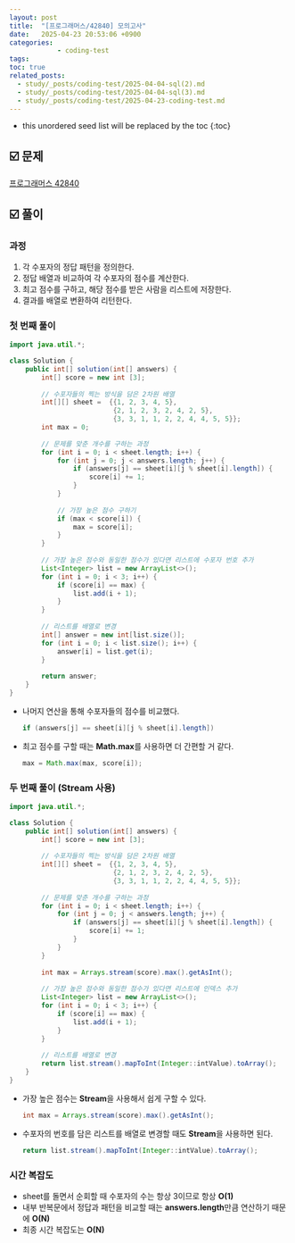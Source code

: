 ```yaml
---
layout: post
title:  "[프로그래머스/42840] 모의고사"
date:   2025-04-23 20:53:06 +0900
categories: 
            - coding-test
tags:        
toc: true
related_posts:
  - study/_posts/coding-test/2025-04-04-sql(2).md
  - study/_posts/coding-test/2025-04-04-sql(3).md
  - study/_posts/coding-test/2025-04-23-coding-test.md
---
```

* this unordered seed list will be replaced by the toc
{:toc}

## ☑️ 문제

[프로그래머스 42840](https://school.programmers.co.kr/learn/courses/30/lessons/42840)

## ☑️ 풀이

### 과정

1. 각 수포자의 정답 패턴을 정의한다.
2. 정답 배열과 비교하여 각 수포자의 점수를 계산한다.
3. 최고 점수를 구하고, 해당 점수를 받은 사람을 리스트에 저장한다.
4. 결과를 배열로 변환하여 리턴한다.

### 첫 번째 풀이

```java
import java.util.*;

class Solution {
    public int[] solution(int[] answers) {
        int[] score = new int [3];
        
        // 수포자들의 찍는 방식을 담은 2차원 배열
        int[][] sheet =  {{1, 2, 3, 4, 5}, 
                          {2, 1, 2, 3, 2, 4, 2, 5}, 
                          {3, 3, 1, 1, 2, 2, 4, 4, 5, 5}};
        int max = 0; 
        
        // 문제를 맞춘 개수를 구하는 과정
        for (int i = 0; i < sheet.length; i++) {
            for (int j = 0; j < answers.length; j++) {
                if (answers[j] == sheet[i][j % sheet[i].length]) {
                    score[i] += 1; 
                }
            }
            
            // 가장 높은 점수 구하기
            if (max < score[i]) {
                max = score[i];
            }
        }
        
        // 가장 높은 점수와 동일한 점수가 있다면 리스트에 수포자 번호 추가
        List<Integer> list = new ArrayList<>();
        for (int i = 0; i < 3; i++) {
            if (score[i] == max) {
                list.add(i + 1);
            }
        }
        
        // 리스트를 배열로 변경
        int[] answer = new int[list.size()];
        for (int i = 0; i < list.size(); i++) {
            answer[i] = list.get(i);
        }
        
        return answer;
    }
}
```

- 나머지 연산을 통해 수포자들의 점수를 비교했다.
    
    ```java
    if (answers[j] == sheet[i][j % sheet[i].length])
    ```
    
- 최고 점수를 구할 때는 **Math.max**를 사용하면 더 간편할 거 같다.
    
    ```java
    max = Math.max(max, score[i]);
    ```
    

### 두 번째 풀이 (Stream 사용)

```java
import java.util.*;

class Solution {
    public int[] solution(int[] answers) {
        int[] score = new int [3];
        
        // 수포자들의 찍는 방식을 담은 2차원 배열
        int[][] sheet =  {{1, 2, 3, 4, 5}, 
                          {2, 1, 2, 3, 2, 4, 2, 5}, 
                          {3, 3, 1, 1, 2, 2, 4, 4, 5, 5}};
        
        // 문제를 맞춘 개수를 구하는 과정
        for (int i = 0; i < sheet.length; i++) {
            for (int j = 0; j < answers.length; j++) {
                if (answers[j] == sheet[i][j % sheet[i].length]) {
                    score[i] += 1; 
                }
            }
        }
        
        int max = Arrays.stream(score).max().getAsInt();
        
        // 가장 높은 점수와 동일한 점수가 있다면 리스트에 인덱스 추가
        List<Integer> list = new ArrayList<>();
        for (int i = 0; i < 3; i++) {
            if (score[i] == max) {
                list.add(i + 1);
            }
        }
        
        // 리스트를 배열로 변경
        return list.stream().mapToInt(Integer::intValue).toArray();
    }
}
```

- 가장 높은 점수는 **Stream**을 사용해서 쉽게 구할 수 있다.
    
    ```java
    int max = Arrays.stream(score).max().getAsInt();
    ```
    
- 수포자의 번호를 담은 리스트를 배열로 변경할 때도 **Stream**을 사용하면 된다.
    
    ```java
    return list.stream().mapToInt(Integer::intValue).toArray();
    ```
    

### 시간 복잡도

- sheet를 돌면서 순회할 때 수포자의 수는 항상 3이므로 항상 **O(1)**
- 내부 반복문에서 정답과 패턴을 비교할 때는 **answers.length**만큼 연산하기 때문에 **O(N)**
- 최종 시간 복잡도는 **O(N)**